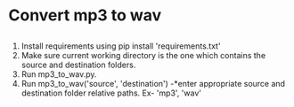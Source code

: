 # Convert mp3 to wav 
## 
1. Install requirements using pip install 'requirements.txt'
2. Make sure current working directory is the one which contains the source and destination folders.
3. Run mp3_to_wav.py.
4. Run mp3_to_wav('source', 'destination') 
-*enter appropriate source and destination folder relative paths. Ex- 'mp3', 'wav'

